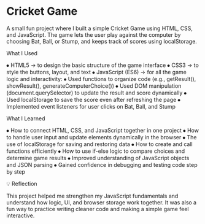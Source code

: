 # Cricket Game

A small fun project where I built a simple Cricket Game using HTML, CSS, and JavaScript.
The game lets the user play against the computer by choosing Bat, Ball, or Stump, and keeps track of scores using localStorage.

What I Used

⦁	HTML5 → to design the basic structure of the game interface
⦁	CSS3 → to style the buttons, layout, and text
⦁	JavaScript (ES6) → for all the game logic and interactivity:
⦁	Used functions to organize code (e.g., getResult(), showResult(), generateComputerChoice())
⦁	Used DOM manipulation (document.querySelector) to update the result and score dynamically
⦁	Used localStorage to save the score even after refreshing the page
⦁	Implemented event listeners for user clicks on Bat, Ball, and Stump

What I Learned

⦁	How to connect HTML, CSS, and JavaScript together in one project
⦁	How to handle user input and update elements dynamically in the browser
⦁	The use of localStorage for saving and restoring data
⦁	How to create and call functions efficiently
⦁	How to use if-else logic to compare choices and determine game results
⦁	Improved understanding of JavaScript objects and JSON parsing
⦁	Gained confidence in debugging and testing code step by step

💡 Reflection

This project helped me strengthen my JavaScript fundamentals and understand how logic, UI, and browser storage work together.
It was also a fun way to practice writing cleaner code and making a simple game feel interactive.
